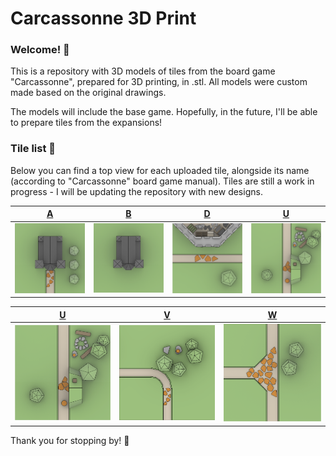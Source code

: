# Carcassonne 3D Print

### Welcome! 🏰

This is a repository with 3D models of tiles from the board game "Carcassonne", prepared for 3D printing, in .stl. All models were custom made based on the original drawings.

The models will include the base game. Hopefully, in the future, I'll be able to prepare tiles from the expansions!


### Tile list 🎨

Below you can find a top view for each uploaded tile, alongside its name (according to "Carcassonne" board game manual). Tiles are still a work in progress - I will be updating the repository with new designs.

[A](A.stl) | [B](B.stl) | [D](D.stl) | [U](U.stl)
--- | --- | --- | ---
![A](/A.png) | ![B](/B.png) | ![D](/D.png) | ![U](/U.png)

[U](U.stl) | [V](V.stl) | [W](W.stl)
--- | --- | ---
![U](/U.png) | ![V](/V.png) | ![W](/W.png)


Thank you for stopping by! 🙂